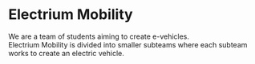 # Electrium Mobility
We are a team of students aiming to create e-vehicles.  
Electrium Mobility is divided into smaller subteams where each subteam works to create an electric vehicle.